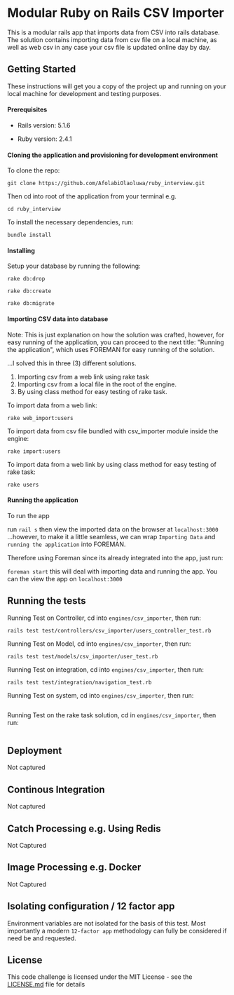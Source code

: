# Modular Ruby on Rails CSV Importer

This is a modular rails app that imports data from CSV into rails database. The solution contains importing 
data from csv file on a local machine, as well as web csv in any case your csv file is updated online day by day.

## Getting Started

These instructions will get you a copy of the project up and running on your local machine for development and testing 
purposes. 

#### Prerequisites

* Rails version: 5.1.6

* Ruby version: 2.4.1


#### Cloning the application and provisioning for development environment

To clone the repo:

```
git clone https://github.com/AfolabiOlaoluwa/ruby_interview.git
```

Then cd into root of the application from your terminal e.g.

```
cd ruby_interview
```

To install the necessary dependencies, run:

```
bundle install
```

#### Installing

Setup your database by running the following:

```
rake db:drop 
```

```
rake db:create
```

```
rake db:migrate
```

#### Importing CSV data into database
Note: This is just explanation on how the solution was crafted, however, for easy running of the application,
you can proceed to the next title: "Running the application", which uses FOREMAN for easy running of the solution.

...I solved this in three (3) different solutions.
1. Importing csv from a web link using rake task
2. Importing csv from a local file in the root of the engine.
3. By using class method for easy testing of rake task.

To import data from a web link: 

```
rake web_import:users
```

To import data from csv file bundled with csv_importer module inside the engine:

```
rake import:users
``` 

To import data from a web link by using class method for easy testing of rake task:

```
rake users
```
#### Running the application

To run the app

run ```rail s``` then view the imported data on the browser at ```localhost:3000```
...however, to make it a little seamless, we can wrap `Importing Data` and `running the application` into FOREMAN.

Therefore using Foreman since its already integrated into the app, just run:

```foreman start``` this will deal with importing data and running the app. You can the view the app on `localhost:3000`

## Running the tests

Running Test on Controller, cd into `engines/csv_importer`, then run:

```
rails test test/controllers/csv_importer/users_controller_test.rb
```

Running Test on Model, cd into `engines/csv_importer`, then run:

```
rails test test/models/csv_importer/user_test.rb
```

Running Test on integration, cd into `engines/csv_importer`, then run:

```
rails test test/integration/navigation_test.rb
```

Running Test on system, cd into `engines/csv_importer`, then run:

```

```

Running Test on the rake task solution, cd in `engines/csv_importer`, then run:

```

```

## Deployment

Not captured

## Continous Integration 

Not captured

## Catch Processing e.g. Using Redis

Not Captured

## Image Processing e.g. Docker

Not Captured

## Isolating configuration / 12 factor app

Environment variables are not isolated for the basis of this test.
Most importantly a modern `12-factor app` methodology can fully be considered if need be and requested.


## License

This code challenge is licensed under the MIT License - see the [LICENSE.md](LICENSE.md) file for details

